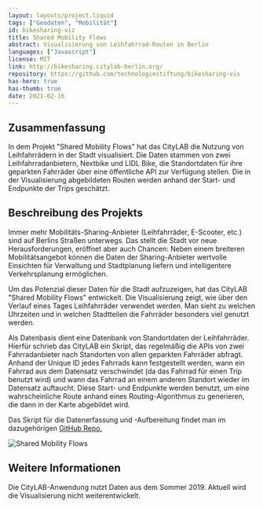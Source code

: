 ```yaml
---
layout: layouts/project.liquid
tags: ["Geodaten", "Mobilität"]
id: bikesharing-viz
title: Shared Mobility Flows
abstract: Visualisierung von Leihfahrrad-Routen in Berlin
languages: ["Javascript"]
license: MIT
link: http://bikesharing.citylab-berlin.org/
repository: https://github.com/technologiestiftung/bikesharing-vis
has-hero: true
has-thumb: true
date: 2021-02-16
---
```


## Zusammenfassung

In dem Projekt "Shared Mobility Flows" hat das CityLAB die Nutzung von Leihfahrrädern in der Stadt visualisiert. Die Daten stammen von zwei Leihfahrradanbietern, Nextbike und LIDL Bike, die Standortdaten für ihre geparkten Fahrräder über eine öffentliche API zur Verfügung stellen. Die in der Visualisierung abgebildeten Routen werden anhand der Start- und Endpunkte der Trips geschätzt.

## Beschreibung des Projekts

Immer mehr Mobilitäts-Sharing-Anbieter (Leihfahrräder, E-Scooter, etc.) sind auf Berlins Straßen unterwegs. Das stellt die Stadt vor neue Herausforderungen, eröffnet aber auch Chancen: Neben einem breiteren Mobilitätsangebot können die Daten der Sharing-Anbieter wertvolle Einsichten für Verwaltung und Stadtplanung liefern und intelligentere Verkehrsplanung ermöglichen. 

Um das Potenzial dieser Daten für die Stadt aufzuzeigen, hat das CityLAB "Shared Mobility Flows" entwickelt. Die Visualisierung zeigt, wie über den Verlauf eines Tages Leihfahrräder verwendet werden. Man sieht zu welchen Uhrzeiten und in welchen Stadtteilen die Fahrräder besonders viel genutzt werden.

Als Datenbasis dient eine Datenbank von Standortdaten der Leihfahrräder. Hierfür schrieb das CityLAB ein Skript, das regelmäßig die APIs von zwei Fahrradanbieter nach Standorten von allen geparkten Fahrräder abfragt. Anhand der Unique ID jedes Fahrrads kann festgestellt werden, wann ein Fahrrad aus dem Datensatz verschwindet (da das Fahrrad für einen Trip benutzt wird) und wann das Fahrrad an einem anderen Standort wieder im Datensatz auftaucht. Diese Start- und Endpunkte werden benutzt, um eine wahrscheinliche Route anhand eines Routing-Algorithmus zu generieren, die dann in der Karte abgebildet wird.

Das Skript für die Datenerfassung und -Aufbereitung findet man im dazugehörigen [GitHub Repo.](https://github.com/technologiestiftung/bike-sharing) 

![Shared Mobility Flows](/assets/images/projects/bikesharing.png)

## Weitere Informationen

Die CityLAB-Anwendung nutzt Daten aus dem Sommer 2019. Aktuell wird die Visualisierung nicht weiterentwickelt.